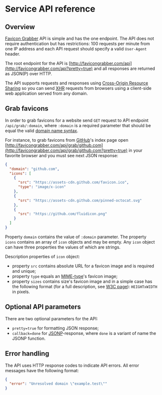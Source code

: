 # Service API reference

## Overview

[Favicon Grabber](http://favicongrabber.com/) API is simple and has the one endpoint. The API does not require authentication but has restrictions: 100 requests per minute from one IP address and each API request should specify a valid `User-Agent` header.

The root endpoint for the API is [http://favicongrabber.com/api](http://favicongrabber.com/api?pretty=true) and all responses are returned as JSON(P) over HTTP.

The API supports requests and responses using [Cross-Origin Resource Sharing](https://en.wikipedia.org/wiki/Cross-origin_resource_sharing) so you can send [XHR](https://en.wikipedia.org/wiki/XMLHttpRequest) requests from browsers using a client-side web application served from any domain.

## Grab favicons

In order to grab favicons for a website send `GET` request to API endpoint `/api/grab/:domain`, where `:domain` is a required parameter that should be equal the valid [domain name syntax](https://en.wikipedia.org/wiki/Domain_Name_System#Domain_name_syntax). 

For instance, to grab favicons from [GitHub](https://github.com/)'s index page open [http://favicongrabber.com/api/grab/github.com](http://favicongrabber.com/api/grab/github.com?pretty=true) in your favorite browser and you must see next JSON response:

```json
{
  "domain": "github.com",
  "icons": [
    {
      "src": "https://assets-cdn.github.com/favicon.ico",
      "type": "image/x-icon"
    },
    {
      "src": "https://assets-cdn.github.com/pinned-octocat.svg"
    },
    {
      "src": "https://github.com/fluidicon.png"
    }
  ]
}
```

Property `domain` contains the value of `:domain` parameter. The property `icons` contains an array of `icon` objects and may be empty. Any `icon` object can have three properties the values of which are strings.

Description properties of `icon` object:

* property `src` contains absolute URL for a favicon image and is required and unique;
* property `type` equals an [MIME-type](https://en.wikipedia.org/wiki/Media_type)'s favicon image;
* property `sizes` contains size's favicon image and in a simple case has the following format (for a full description, see [W3C page](https://www.w3.org/TR/2011/WD-html5-20110113/links.html#attr-link-sizes)): `HEIGHTxWIDTH` in pixels. 

## Optional API parameters

There are two optional parameters for the API:

* `pretty=true` for formatting JSON response;
* `callback=done` for [JSONP](https://en.wikipedia.org/wiki/JSONP)-response, where `done` is a variant of name the JSONP function.

## Error handling

The API uses HTTP response codes to indicate API errors. All error messages have the following format:

```json
{
  "error": "Unresolved domain \"example.test\""
}
```
